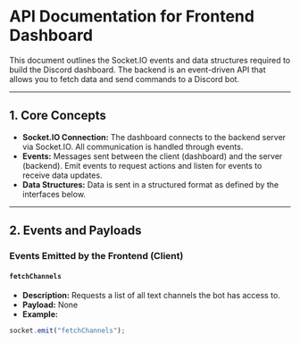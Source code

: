 # API Documentation for Frontend Dashboard

This document outlines the Socket.IO events and data structures required to build the Discord dashboard. The backend is an event-driven API that allows you to fetch data and send commands to a Discord bot.

---

## 1. Core Concepts

- **Socket.IO Connection:** The dashboard connects to the backend server via Socket.IO. All communication is handled through events.
- **Events:** Messages sent between the client (dashboard) and the server (backend). Emit events to request actions and listen for events to receive data updates.
- **Data Structures:** Data is sent in a structured format as defined by the interfaces below.

---

## 2. Events and Payloads

### Events Emitted by the Frontend (Client)

#### `fetchChannels`

- **Description:** Requests a list of all text channels the bot has access to.
- **Payload:** None
- **Example:**

```javascript
socket.emit("fetchChannels");
```
